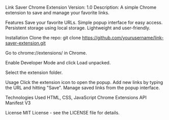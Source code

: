 Link Saver Chrome Extension
Version: 1.0
Description: A simple Chrome extension to save and manage your favorite links.


Features
Save your favorite URLs.
Simple popup interface for easy access.
Persistent storage using local storage.
Lightweight and user-friendly.


Installation
Clone the repo:
git clone https://github.com/yourusername/link-saver-extension.git

Go to chrome://extensions/ in Chrome.

Enable Developer Mode and click Load unpacked.

Select the extension folder.


Usage
Click the extension icon to open the popup.
Add new links by typing the URL and hitting "Save".
Manage saved links from the popup interface.



Technologies Used
HTML, CSS, JavaScript
Chrome Extensions API
Manifest V3


License
MIT License - see the LICENSE file for details.
